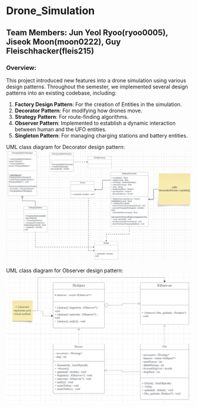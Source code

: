 # Drone_Simulation
## Team Members: Jun Yeol Ryoo(ryoo0005), Jiseok Moon(moon0222), Guy Fleischhacker(fleis215)

### Overview:
This project introduced new features into a drone simulation using various design patterns. Throughout the semester, we implemented several design patterns into an existing codebase, including:
  1. **Factory Design Pattern**: For the creation of Entities in the simulation.
  2. **Decorator Pattern**: For modifying how drones move.
  3. **Strategy Pattern**: For route-finding algorithms.
  4. **Observer Pattern**: Implemented to establish a dynamic interaction between human and the UFO entities.
  5. **Singleton Pattern**: For managing charging stations and battery entities.

UML class diagram for Decorator design pattern:
![](images/decorator.png)

UML class diagram for Observer design pattern:
![](images/oberserver.png)
